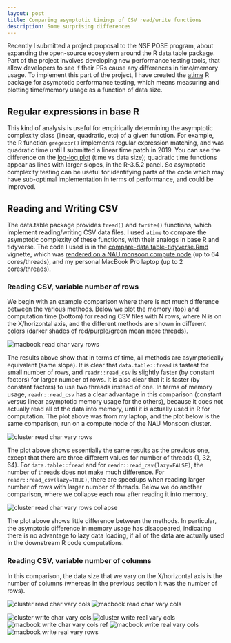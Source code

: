 ```yaml
---
layout: post
title: Comparing asymptotic timings of CSV read/write functions
description: Some surprising differences
---
```


Recently I submitted a project proposal to the NSF POSE program, about
expanding the open-source ecosystem around the R data.table
package. Part of the project involves developing new performance
testing tools, that allow developers to see if their PRs cause any
differences in time/memory usage. To implement this part of the
project, I have created the [atime](https://github.com/tdhock/atime) R
package for asymptotic performance testing, which means measuring and
plotting time/memory usage as a function of data size. 

## Regular expressions in base R

This kind of analysis is useful for empirically determining the
asymptotic complexity class (linear, quadratic, etc) of a given
function. For example, the R function `gregexpr()` implements regular
expression matching, and was quadratic time until I submitted a linear
time patch in 2019. You can see the difference on the [log-log
plot](https://github.com/tdhock/namedCapture-article#6-mar-2019) (time
vs data size); quadratic time functions appear as lines with larger
slopes, in the R-3.5.2 panel. So asymptotic complexity testing can be
useful for identifying parts of the code which may have sub-optimal
implementation in terms of performance, and could be improved.

## Reading and Writing CSV

The data.table package provides `fread()` and `fwrite()` functions,
which implement reading/writing CSV data files. I used `atime` to
compare the asymptotic complexity of these functions, with their
analogs in base R and tidyverse. The code I used is in the
[compare-data.table-tidyverse.Rmd](https://github.com/tdhock/atime/blob/e9ebd0bcf0feb2b207575a1e7aa1f34f1cfce4ad/vignettes/compare-data.table-tidyverse.Rmd)
vignette, which was [rendered on a NAU monsoon
compute node](https://rcdata.nau.edu/genomic-ml/atime/vignettes/compare-data.table-tidyverse.html)
(up to 64 cores/threads), and my personal MacBook Pro laptop (up to 2
cores/threads).

### Reading CSV, variable number of rows

We begin with an example comparison where there is not much difference
between the various methods. Below we plot the memory (top) and
computation time (bottom) for reading CSV files with N rows, where N
is on the X/horizontal axis, and the different methods are shown in
different colors (darker shades of red/purple/green mean more threads).

![macbook read char vary rows ](/assets/img/2023-03-20-compare-read-write/macbook-read-char-vary-rows.png)

The results above show that in terms of time, all methods are
asymptotically equivalent (same slope). It is clear that
`data.table::fread` is fastest for small number of rows, and
`readr::read_csv` is slightly faster (by constant factors) for larger
number of rows. It is also clear that it is faster (by constant
factors) to use two threads instead of one. In terms of memory usage,
`readr::read_csv` has a clear advantage in this comparison (constant
versus linear asymptotic memory usage for the others), because it does
not actually read all of the data into memory, until it is actually
used in R for computation. The plot above was from my laptop, and the
plot below is the same comparison, run on a compute node of the NAU
Monsoon cluster.

![cluster read char vary rows ](/assets/img/2023-03-20-compare-read-write/cluster-read-char-vary-rows.png)

The plot above shows essentially the same results as the previous one,
except that there are three different values for number of threads (1,
32, 64). For `data.table::fread` and for
`readr::read_csv(lazy=FALSE)`, the number of threads does not make
much difference. For `readr::read_csv(lazy=TRUE)`, there are speedups
when reading larger number of rows with larger number of
threads. Below we do another comparison, where we collapse each row
after reading it into memory.

![cluster read char vary rows collapse ](/assets/img/2023-03-20-compare-read-write/cluster-read-char-vary-rows-collapse.png)

The plot above shows little difference between the methods. In
particular, the asymptotic difference in memory usage has disappeared,
indicating there is no advantage to lazy data loading, if all of the
data are actually used in the downstream R code computations.

### Reading CSV, variable number of columns

In this comparison, the data size that we vary on the X/horizontal
axis is the number of columns (whereas in the previous section it was
the number of rows).

![cluster read char vary cols ](/assets/img/2023-03-20-compare-read-write/cluster-read-char-vary-cols.png)
![macbook read char vary cols ](/assets/img/2023-03-20-compare-read-write/macbook-read-char-vary-cols.png)

![cluster write char vary cols ](/assets/img/2023-03-20-compare-read-write/cluster-write-char-vary-cols.png)
![cluster write real vary cols ](/assets/img/2023-03-20-compare-read-write/cluster-write-real-vary-cols.png)
![macbook write char vary cols ref ](/assets/img/2023-03-20-compare-read-write/macbook-write-char-vary-cols-ref.png)
![macbook write real vary cols ](/assets/img/2023-03-20-compare-read-write/macbook-write-real-vary-cols.png)
![macbook write real vary rows ](/assets/img/2023-03-20-compare-read-write/macbook-write-real-vary-rows.png)



